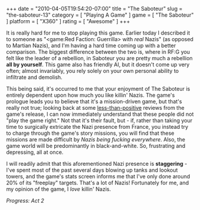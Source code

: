+++
date = "2010-04-05T19:54:20-07:00"
title = "The Saboteur"
slug = "the-saboteur-13"
category = [ "Playing A Game" ]
game = [ "The Saboteur" ]
platform = [ "X360" ]
rating = [ "Awesome" ]
+++

It is really hard for me to stop playing this game.  Earlier today I described it to someone as "<game:Red Faction: Guerrilla> with <i>real</i> Nazis" (as opposed to Martian Nazis), and I'm having a hard time coming up with a better comparison.  The biggest difference between the two is, where in RF:G you felt like the leader of a rebellion, in Saboteur you are pretty much a rebellion <b>all by yourself</b>.  This game also has friendly AI, but it doesn't come up very often; almost invariably, you rely solely on your own personal ability to infiltrate and demolish.

This being said, it's occurred to me that your enjoyment of The Saboteur is entirely dependent upon how much you like killin' Nazis.  The game's prologue leads you to believe that it's a mission-driven game, but that's really not true; looking back at some <a href="http://www.wired.com/gamelife/2009/12/review-the-saboteur/">less-than-positive</a> reviews from the game's release, I can now immediately understand that these people did not "play the game right."  Not that it's their fault, but - if, rather than taking your time to surgically extricate the Nazi presence from France, you instead try to charge through the game's story missions, you will find that these missions are made difficult by <i>Nazis being fucking everywhere</i>.  Also, the game world will be predominantly in black-and-white.  So, frustrating and depressing, all at once.

I will readily admit that this aforementioned Nazi presence is <b>staggering</b> - I've spent most of the past several days blowing up tanks and lookout towers, and the game's stats screen informs me that I've only done around 20% of its "freeplay" targets.  That's a lot of Nazis!  Fortunately for me, and my opinion of the game, I <i>love</i> killin' Nazis.

<i>Progress: Act 2</i>